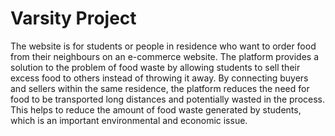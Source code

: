 # Varsity Project 
The website is for students or people in residence who want to order food from their neighbours on an e-commerce website. 
The platform provides a solution to the problem of food waste by allowing students to sell their excess food to others instead of throwing it away. By connecting buyers and sellers within the same residence, the platform reduces the need for food to be transported long distances and potentially wasted in the process. This helps to reduce the amount of food waste generated by students, which is an important environmental and economic issue.
